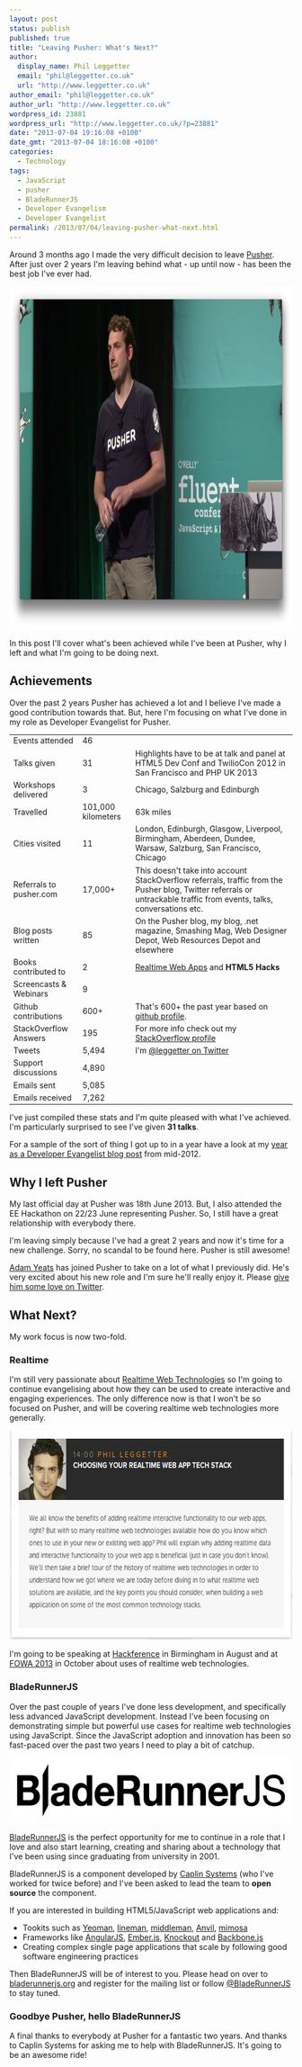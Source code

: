 ```yaml
---
layout: post
status: publish
published: true
title: "Leaving Pusher: What's Next?"
author:
  display_name: Phil Leggetter
  email: "phil@leggetter.co.uk"
  url: "http://www.leggetter.co.uk"
author_email: "phil@leggetter.co.uk"
author_url: "http://www.leggetter.co.uk"
wordpress_id: 23881
wordpress_url: "http://www.leggetter.co.uk/?p=23881"
date: "2013-07-04 19:16:08 +0100"
date_gmt: "2013-07-04 18:16:08 +0100"
categories:
  - Technology
tags:
  - JavaScript
  - pusher
  - BladeRunnerJS
  - Developer Evangelism
  - Developer Evangelist
permalink: /2013/07/04/leaving-pusher-what-next.html
---
```


<p>Around 3 months ago I made the very difficult decision to leave <a href="http://pusher.com">Pusher</a>. After just over 2 years I'm leaving behind what - up until now - has been the best job I've ever had.</p>
<p><img src="/wp-content/uploads/2013/07/fluent-1024x609.png" alt="fluent" width="1024" height="609" class="aligncenter size-large wp-image-23899" /></p>
<p>In this post I'll cover what's been achieved while I've been at Pusher, why I left and what I'm going to be doing next.</p>
<h2>Achievements</h2>
<p>Over the past 2 years Pusher has achieved a lot and I believe I've made a good contribution towards that. But, here I'm focusing on what I've done in my role as Developer Evangelist for Pusher.</p>
<div id="container"></div>
<table id="stats">
<tbody>
<tr class="large">
<td>Events attended</td>
<td>46</td>
<td></td>
</tr>
<tr class="larger emphasised">
<td>Talks given</td>
<td>31</td>
<td>Highlights have to be at talk and panel at HTML5 Dev Conf and TwilioCon 2012 in San Francisco and PHP UK 2013</td>
</tr>
<tr>
<td>Workshops delivered</td>
<td>3</td>
<td>Chicago, Salzburg and Edinburgh</td>
</tr>
<tr>
<td>Travelled</td>
<td>101,000 kilometers</td>
<td>63k miles</td>
</tr>
<tr>
<td>Cities visited</td>
<td>11</td>
<td>London, Edinburgh, Glasgow, Liverpool, Birmingham, Aberdeen, Dundee, Warsaw, Salzburg, San Francisco, Chicago</td>
</tr>
<tr class="red">
<td>Referrals to pusher.com</td>
<td>17,000+</td>
<td>This doesn't take into account StackOverflow referrals, traffic from the Pusher blog, Twitter referrals or untrackable traffic from events, talks, conversations etc.</td>
</tr>
<tr class="larger emphasised">
<td>Blog posts written</td>
<td>85</td>
<td>On the Pusher blog, my blog, .net magazine, Smashing Mag, Web Designer Depot, Web Resources Depot and elsewhere</td>
</tr>
<tr class="large emphasised">
<td>Books contributed to</td>
<td>2</td>
<td><a href="http://realtimewebapps">Realtime Web Apps</a> and <strong>HTML5 Hacks</strong></td>
</tr>
<tr>
<td>Screencasts &amp; Webinars</td>
<td>9</td>
<td></td>
</tr>
<tr class="dark">
<td>Github contributions</td>
<td>600+</td>
<td>That's 600+ the past year based on <a href="https://github.com/leggetter">github profile</a>.</td>
</tr>
<tr class="large orange">
<td>StackOverflow Answers</td>
<td>195</td>
<td>For more info check out my <a href="http://stackoverflow.com/users/39904/leggetter">StackOverflow profile</a></td>
</tr>
<tr class="lblue">
<td>Tweets</td>
<td>5,494</td>
<td>I'm <a href="https://twitter.com/leggetter">@leggetter on Twitter</a></td>
</tr>
<tr>
<td>Support discussions</td>
<td>4,890</td>
<td></td>
</tr>
<tr>
<td>Emails sent</td>
<td>5,085</td>
<td></td>
</tr>
<tr>
<td>Emails received</td>
<td>7,262</td>
<td></td>
</tr>
</tbody>
</table>
<p><!--button id="shuffle">Shuffle</button--></p>
<p>I've just compiled these stats and I'm quite pleased with what I've achieved. I'm particularly surprised to see I've given <strong>31 talks</strong>.</p>
<p>For a sample of the sort of thing I got up to in a year have a look at my <a href="/2012/05/20/a-year-as-a-developer-evangelist.html">year as a Developer Evangelist blog post</a> from mid-2012.</p>
<h2>Why I left Pusher</h2>
<p>My last official day at Pusher was 18th June 2013. But, I also attended the EE Hackathon on 22/23 June representing Pusher. So, I still have a great relationship with everybody there.</p>
<p>I'm leaving simply because I've had a great 2 years and now it's time for a new challenge. Sorry, no scandal to be found here. Pusher is still awesome!</p>
<p><a href="https://twitter.com/adamyeats">Adam Yeats</a> has joined Pusher to take on a lot of what I previously did. He's very excited about his new role and I'm sure he'll really enjoy it. Please <a href="https://twitter.com/adamyeats">give him some love on Twitter</a>.</p>
<h2>What Next?</h2>
<p>My work focus is now two-fold.</p>
<h3>Realtime</h3>
<p>I'm still very passionate about <a href="/real-time-web-technologies-guide">Realtime Web Technologies</a> so I'm going to continue evangelising about how they can be used to create interactive and engaging experiences. The only difference now is that I won't be so focused on Pusher, and will be covering realtime web technologies more generally.</p>
<p><a href="http://futureofwebapps.com/london-2013/schedule/stage-1/"><img src="/wp-content/uploads/2013/07/fowa-talk.png" alt="fowa-talk" width="649" height="372" class="aligncenter size-full wp-image-23897" /></a></p>
<p>I'm going to be speaking at <a href="http://hackference.co.uk/">Hackference</a> in Birmingham in August and at <a href="http://futureofwebapps.com/london-2013/">FOWA 2013</a> in October about uses of realtime web technologies.</p>
<h3>BladeRunnerJS</h3>
<p>Over the past couple of years I've done less development, and specifically less advanced JavaScript development. Instead I've been focusing on demonstrating simple but powerful use cases for realtime web technologies using JavaScript. Since the JavaScript adoption and innovation has been so fast-paced over the past two years I need to play a bit of catchup.</p>
<p><a href="http://bladerunnerjs.org"><img src="/wp-content/uploads/2013/07/bladerunner-js.png" alt="bladerunner-js" width="555" height="116" class="aligncenter size-full wp-image-23895" /></a></p>
<p><a href="http://bladerunnerjs.org">BladeRunnerJS</a> is the perfect opportunity for me to continue in a role that I love and also start learning, creating and sharing about a technology that I've been using since graduating from university in 2001.</p>
<p>BladeRunnerJS is a component developed by <a href="http://www.caplin.com">Caplin Systems</a> (who I've worked for twice before) and I've been asked to lead the team to <strong>open source</strong> the component.</p>
<p>If you are interested in building HTML5/JavaScript web applications and:</p>
<ul>
<li>Tookits such as <a href="http://yeoman.io">Yeoman</a>, <a href="https://github.com/testdouble/lineman">lineman</a>, <a href="http://middlemanapp.com/">middleman</a>, <a href="https://github.com/anviljs/anvil.js/">Anvil</a>, <a href="http://mimosajs.com/">mimosa</a></li>
<li>Frameworks like <a href="http://angularjs.org/">AngularJS</a>, <a href="http://emberjs.com/">Ember.js</a>, <a href="http://knockoutjs.com/">Knockout</a> and <a href="http://backbonejs.org/">Backbone.js</a></li>
<li>Creating complex single page applications that scale by following good software engineering practices</li>
</ul>
<p>Then BladeRunnerJS will be of interest to you. Please head on over to <a href="http://bladerunnerjs.org">bladerunnerjs.org</a> and register for the mailing list or follow <a href="https://twitter.com/BladeRunnerJS">@BladeRunnerJS</a> to stay tuned.</p>
<h3>Goodbye Pusher, hello BladeRunnerJS</h3>
<p>A final thanks to everybody at Pusher for a fantastic two years. And thanks to Caplin Systems for asking me to help with BladeRunnerJS. It's going to be an awesome ride!</p>

<script src="//cdnjs.cloudflare.com/ajax/libs/jquery.isotope/1.5.25/jquery.isotope.min.js"></script>
<script>
(function ($) {
  $(function() {
    var rows = $('#stats tr');
    rows.each(function (i, el) {
        el = $(el);
        var cells = el.find('td');
        var title = cells.eq(0).html();
        var stat = cells.eq(1).html();
        var comment = cells.eq(2).html();
        var itemEl = $('<div class="stat-item"></div>');
        var statEl = $('<div class="stat-value">' + stat + '</div>');
        var titleEl = $('<div class="stat-title">' + title + '</div>');
        itemEl.attr('title', comment);
        if (el.attr('class')) {
            itemEl.addClass(el.attr('class'));
        }
        /*itemEl.hover( function() {
          var el = $(this);
          if( el.attr('title') ) {
            el.attr('data-html', el.html() );
            el.html( el.attr('title') );
          }
        },
        function() {
          var el = $(this);
          if( el.attr('title') ) {
            el.html( el.attr( 'data-html' ) );
          }
        } );*/
        itemEl.append(statEl).append(titleEl);
        $('#container').append(itemEl);
    });
    rows.hide();
    var $container = $('#container');
    $container.isotope({
        itemSelector: '.stat-item',
        layoutMode: 'fitRows'
    });
    $container.isotope('shuffle');
    $('#shuffle').click(function (e) {
        $container.isotope('shuffle');
        $container.isotope('option', {
            layoutMode: 'fitRows'
        });
    });
    var $items = $container.children();
    $items.click(function () {
        $(this).toggleClass('large');
        $container.isotope('reLayout');
    });
  });
})(jQuery);
</script>
<link rel="stylesheet" href="/css/isotope-stats.css" />
